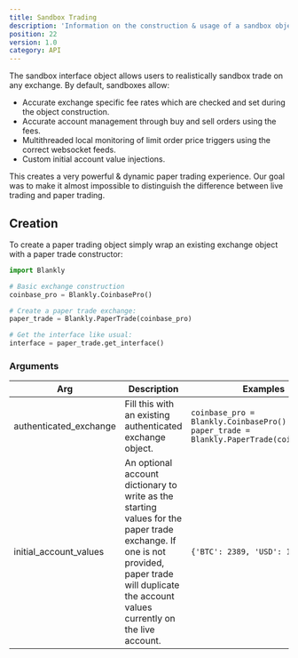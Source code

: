 ```yaml
---
title: Sandbox Trading
description: 'Information on the construction & usage of a sandbox object'
position: 22
version: 1.0
category: API
---
```


The sandbox interface object allows users to realistically sandbox trade on any exchange. By default, sandboxes allow:

- Accurate exchange specific fee rates which are checked and set during the object construction.
- Accurate account management through buy and sell orders using the fees.
- Multithreaded local monitoring of limit order price triggers using the correct websocket feeds.
- Custom initial account value injections.

This creates a very powerful & dynamic paper trading experience. Our goal was to make it almost impossible to distinguish the difference between live trading and paper trading.

## Creation

To create a paper trading object simply wrap an existing exchange object with a paper trade constructor:

```python
import Blankly

# Basic exchange construction
coinbase_pro = Blankly.CoinbasePro()

# Create a paper trade exchange:
paper_trade = Blankly.PaperTrade(coinbase_pro)

# Get the interface like usual:
interface = paper_trade.get_interface()
```

### Arguments

| Arg                    | Description                                                  | Examples                                                     | Type     |
| ---------------------- | ------------------------------------------------------------ | ------------------------------------------------------------ | -------- |
| authenticated_exchange | Fill this with an existing authenticated exchange object.    | `coinbase_pro = Blankly.CoinbasePro()` `paper_trade = Blankly.PaperTrade(coinbase_pro)` | exchange |
| initial_account_values | An optional account dictionary to write as the starting values for the paper trade exchange. If one is not provided, paper trade will duplicate the account values currently on the live account. | `{'BTC': 2389, 'USD': 1000000}`                              | dict     |

